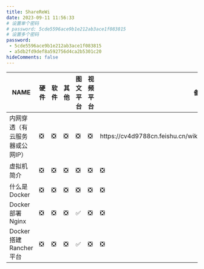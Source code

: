 ```yaml
---
title: ShareReWi
date: 2023-09-11 11:56:33
# 设置单个密码
# password: 5cde5596ace9b1e212ab3ace1f083815
# 设置多个密码
password: 
 - 5cde5596ace9b1e212ab3ace1f083815
 - a5db2fd9def8a592756d4ca2b5301c20
hideComments: false
---
```


<table>
  <thead>
    <tr>
      <th >NAME</th>
      <th class="hardware">硬件</th>
      <th class="software">软件</th>
      <th class="other">其他</th>
      <th class="article">图文平台</th>
      <th class="video">视频平台</th>
      <th class="remark">备注</th>
    </tr>
  </thead>
  <tbody>
    <tr>
      <td>内网穿透（有云服务器或公网IP）</td>
      <td class="hardware">❎</td>
      <td class="software">❎</td>
      <td class="other">❎</td>
      <td class="article">❎</td>
      <td class="video">❎</td>
      <td class="remark">https://cv4d9788cn.feishu.cn/wiki/X00VwCtPKi5OJNkq9jWcI59tnGh</td>
    </tr>
    <tr>
      <td>虚拟机简介</td>
      <td class="hardware">❎</td>
      <td class="software">❎</td>
      <td class="other">❎</td>
      <td class="article">❎</td>
      <td class="video">❎</td>
      <td class="remark">❎</td>
    </tr>
    <tr>
      <td>什么是Docker</td>
      <td class="hardware">❎</td>
      <td class="software">❎</td>
      <td class="other">❎</td>
      <td class="article">❎</td>
      <td class="video">❎</td>
      <td class="remark">❎</td>
    </tr>
    <tr>
      <td>Docker部署Nginx</td>
      <td class="hardware">❎</td>
      <td class="software">❎</td>
      <td class="other">❎</td>
      <td class="article">✅</td>
      <td class="video">❎</td>
      <td class="remark">❎</td>
    </tr>
    <tr>
      <td>Docker搭建Rancher平台</td>
      <td class="hardware">❎</td>
      <td class="software">❎</td>
      <td class="other">❎</td>
      <td class="article">✅</td>
      <td class="video">❎</td>
      <td class="remark">❎</td>
    </tr>
  </tbody>
</table>